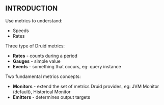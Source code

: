 ## INTRODUCTION

Use metrics to understand:

- Speeds
- Rates

Three type of Druid metrics:

- **Rates** - counts during a period
- **Gauges** - simple value
- **Events** - something that occurs, eg: query instance

Two fundamental metrics concepts:

- **Monitors** - extend the set of metrics Druid provides, eg: JVM Monitor (default), Historical Monitor
- **Emitters** - determines output targets
